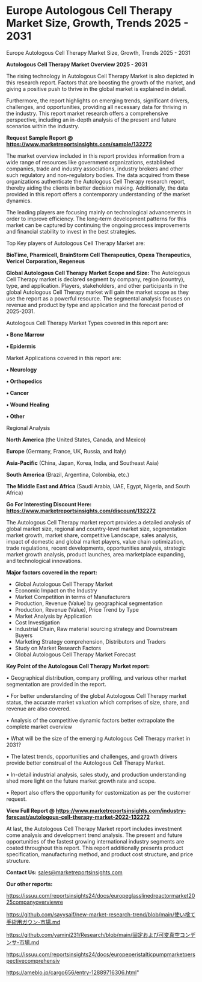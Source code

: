# Europe Autologous Cell Therapy Market Size, Growth, Trends 2025 - 2031
Europe Autologous Cell Therapy Market Size, Growth, Trends 2025 - 2031

<Strong> Autologous Cell Therapy Market Overview 2025 - 2031</strong>

The rising technology in Autologous Cell Therapy Market is also depicted in this research report. Factors that are boosting the growth of the market, and giving a positive push to thrive in the global market is explained in detail.

Furthermore, the report highlights on emerging trends, significant drivers, challenges, and opportunities, providing all necessary data for thriving in the industry. This report market research offers a comprehensive perspective, including an in-depth analysis of the present and future scenarios within the industry.

<strong>Request Sample Report @ <a href=https://www.marketreportsinsights.com/sample/132272>https://www.marketreportsinsights.com/sample/132272</a></strong>

The market overview included in this report provides information from a wide range of resources like government organizations, established companies, trade and industry associations, industry brokers and other such regulatory and non-regulatory bodies. The data acquired from these organizations authenticate the Autologous Cell Therapy research report, thereby aiding the clients in better decision making. Additionally, the data provided in this report offers a contemporary understanding of the market dynamics.

The leading players are focusing mainly on technological advancements in order to improve efficiency. The long-term development patterns for this market can be captured by continuing the ongoing process improvements and financial stability to invest in the best strategies.

Top Key players of Autologous Cell Therapy Market are:

<strong>BioTime, Pharmicell, BrainStorm Cell Therapeutics, Opexa Therapeutics, Vericel Corporation, Regeneus</strong>

<strong><b>Global Autologous Cell Therapy Market Scope and Size:</b></strong>
The Autologous Cell Therapy market is declared segment by company, region (country), type, and application. Players, stakeholders, and other participants in the global Autologous Cell Therapy market will gain the market scope as they use the report as a powerful resource. The segmental analysis focuses on revenue and product by type and application and the forecast period of 2025-2031.

Autologous Cell Therapy Market Types covered in this report are:

<strong>• Bone Marrow

• Epidermis</strong>

Market Applications covered in this report are:

<strong>• Neurology

• Orthopedics

• Cancer

• Wound Healing

• Other</strong> 

Regional Analysis

<strong>North America</strong> (the United States, Canada, and Mexico)

<strong>Europe</strong> (Germany, France, UK, Russia, and Italy)

<strong>Asia-Pacific</strong> (China, Japan, Korea, India, and Southeast Asia)

<strong>South America</strong> (Brazil, Argentina, Colombia, etc.)

<strong>The Middle East and Africa</strong> (Saudi Arabia, UAE, Egypt, Nigeria, and South Africa)

<strong>Go For Interesting Discount Here: <a href=https://www.marketreportsinsights.com/discount/132272>https://www.marketreportsinsights.com/discount/132272</a></strong>

The Autologous Cell Therapy market report provides a detailed analysis of global market size, regional and country-level market size, segmentation market growth, market share, competitive Landscape, sales analysis, impact of domestic and global market players, value chain optimization, trade regulations, recent developments, opportunities analysis, strategic market growth analysis, product launches, area marketplace expanding, and technological innovations.

<strong><b>Major factors covered in the report:</b></strong>
<ul>
  <li>Global Autologous Cell Therapy Market </li>
  <li>Economic Impact on the Industry</li>
  <li>Market Competition in terms of Manufacturers</li>
  <li>Production, Revenue (Value) by geographical segmentation</li>
  <li>Production, Revenue (Value), Price Trend by Type</li>
  <li>Market Analysis by Application</li>
  <li>Cost Investigation</li>
  <li>Industrial Chain, Raw material sourcing strategy and Downstream Buyers</li>
  <li>Marketing Strategy comprehension, Distributors and Traders</li>
  <li>Study on Market Research Factors</li>
  <li>Global Autologous Cell Therapy Market Forecast</li>
</ul>

<strong><b>Key Point of the Autologous Cell Therapy Market report:</b></strong>

• Geographical distribution, company profiling, and various other market segmentation are provided in the report.

• For better understanding of the global Autologous Cell Therapy market status, the accurate market valuation which comprises of size, share, and revenue are also covered.

• Analysis of the competitive dynamic factors better extrapolate the complete market overview

• What will be the size of the emerging Autologous Cell Therapy market in 2031?

• The latest trends, opportunities and challenges, and growth drivers provide better construal of the Autologous Cell Therapy Market.

• In-detail industrial analysis, sales study, and production understanding shed more light on the future market growth rate and scope.

• Report also offers the opportunity for customization as per the customer request.

<strong><b>View Full Report @ <a href=https://www.marketreportsinsights.com/industry-forecast/autologous-cell-therapy-market-2022-132272>https://www.marketreportsinsights.com/industry-forecast/autologous-cell-therapy-market-2022-132272</a></b></strong>


At last, the Autologous Cell Therapy Market report includes investment come analysis and development trend analysis. The present and future opportunities of the fastest growing international industry segments are coated throughout this report. This report additionally presents product specification, manufacturing method, and product cost structure, and price structure.

<strong>Contact Us:</strong>
sales@marketreportsinsights.com

<strong>Our other reports:</strong>

<a href=https://issuu.com/reportsinsights24/docs/europeglasslinedreactormarket2025companyoverviewre>https://issuu.com/reportsinsights24/docs/europeglasslinedreactormarket2025companyoverviewre</a>

<a href=https://github.com/sayysaif/new-market-research-trend/blob/main/使い捨て手術用ガウン-市場.md>https://github.com/sayysaif/new-market-research-trend/blob/main/使い捨て手術用ガウン-市場.md</a>

<a href=https://github.com/yamini231/Research/blob/main/固定および可変真空コンデンサ-市場.md>https://github.com/yamini231/Research/blob/main/固定および可変真空コンデンサ-市場.md</a>

<a href=https://issuu.com/reportsinsights24/docs/europeperistalticpumpmarketperspectivecomprehensiv>https://issuu.com/reportsinsights24/docs/europeperistalticpumpmarketperspectivecomprehensiv</a>

<a href=https://ameblo.jp/cargo656/entry-12889716306.html>https://ameblo.jp/cargo656/entry-12889716306.html</a>"
